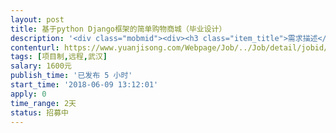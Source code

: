 ```yaml
---                
layout: post       
title: 基于python Django框架的简单购物商城（毕业设计）           
description: '<div class="mobmid"><div><h3 class="item_title">需求描述</h3><p>—，需求描述：<br/>类别：python django 开发的网上购物商城。<br/>功能：基本的商城首页，商品导航栏，用户注册和登陆页面，购物车，一个商品详情示例，和基本的后台管理系统，可以查看订单和用户基本数据即可。<br/>技术：python ，Js，html，css。<br/>特殊要求：需要有一定的代码注释。<br/>二，人才要求<br/>2年以上的python web开发经验。有相关开发经验即可。<br/>三,合作方式<br/>开发方式：远程开发，开发完成之后远程控制部署运行成功算结束。<br/>开发周期：即可开始至6月11点凌晨2点结束。</p></div><!--info end--></div>'     
contenturl: https://www.yuanjisong.com/Webpage/Job/../Job/detail/jobid/101550      
tags: [项目制,远程,武汉]            
salary: 1600元          
publish_time: '已发布 5 小时'         
start_time: '2018-06-09 13:12:01'           
apply: 0                   
time_range: 2天              
status: 招募中                  
---                 
```

